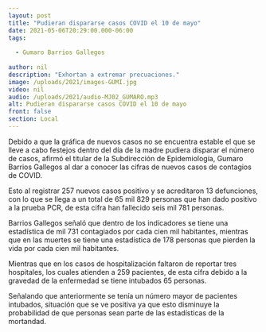 ```yaml
---
layout: post
title: "Pudieran dispararse casos COVID el 10 de mayo"
date: 2021-05-06T20:29:00.000-06:00
tags:
  
  - Gumaro Barrios Gallegos
  
author: nil
description: "Exhortan a extremar precuaciones."
image: /uploads/2021/images-GUMI.jpg
video: nil
audio: /uploads/2021/audio-MJ02_GUMARO.mp3
alt: Pudieran dispararse casos COVID el 10 de mayo
front: false
section: Local
---
```


Debido a que la gráfica de nuevos casos no se encuentra estable el que se lleve a cabo festejos dentro del día de la madre pudiera disparar el número de casos, afirmó el titular de la Subdirección de Epidemiología, Gumaro Barrios Gallegos al dar a conocer las cifras de nuevos casos de contagios de COVID.

Esto al registrar 257 nuevos casos positivo y se acreditaron 13 defunciones, con lo que se llega a un total de 65 mil 829 personas que han dado positivo a la prueba PCR, de esta cifra han fallecido seis mil 781 personas.

Barrios Gallegos señaló que dentro de los indicadores se tiene una estadística de mil 731 contagiados por cada cien mil habitantes, mientras que en las muertes se tiene una estadística de 178 personas que pierden la vida por cada cien mil habitantes.

Mientras que en los casos de hospitalización faltaron de reportar tres hospitales, los cuales atienden a 259 pacientes, de esta cifra debido a la gravedad de la enfermedad se tiene intubados 65 personas.

Señalando que anteriormente se tenía un número mayor de pacientes intubados, situación que se ve positiva ya que esto disminuye la probabilidad de que personas sean parte de las estadísticas de la mortandad.